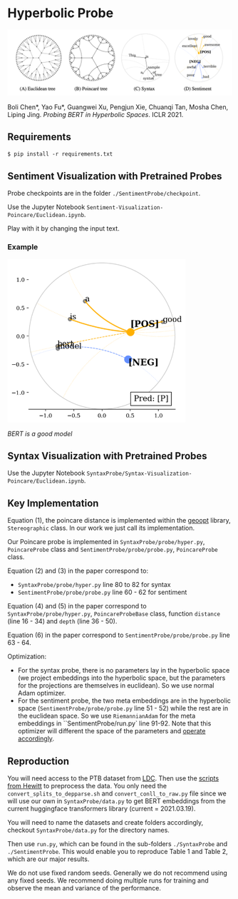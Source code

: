 # Hyperbolic Probe
<p align="left">
  <img src="readme-asset/title.png" width="800" title="title" alt="title">
</p>

Boli Chen\*, Yao Fu\*, Guangwei Xu, Pengjun Xie, Chuanqi Tan, Mosha Chen, Liping Jing. _Probing BERT in Hyperbolic Spaces_. ICLR 2021. 

## Requirements

    $ pip install -r requirements.txt

## Sentiment Visualization with Pretrained Probes

Probe checkpoints are in the folder `./SentimentProbe/checkpoint`.

Use the Jupyter Notebook `Sentiment-Visualization-Poincare/Euclidean.ipynb`.

Play with it by changing the input text.

### Example

<p align="left">
  <img src="readme-asset/header.png" width="400" title="hover text" alt="BERT is a good model">
</p>

_BERT is a good model_

## Syntax Visualization with Pretrained Probes

Use the Jupyter Notebook `SyntaxProbe/Syntax-Visualization-Poincare/Euclidean.ipynb`.

## Key Implementation 
Equation (1), the poincare distance is implemented within the [geoopt](https://github.com/geoopt/geoopt) library, `Stereographic` class. In our work we just call its implementation. 

Our Poincare probe is implemented in `SyntaxProbe/probe/hyper.py`, `PoincareProbe` class and `SentimentProbe/probe/probe.py`, `PoincareProbe` class. 

Equation (2) and (3) in the paper correspond to:
* `SyntaxProbe/probe/hyper.py` line 80 to 82 for syntax
* `SentimentProbe/probe/probe.py` line 60 - 62 for sentiment

Equation (4) and (5) in the paper correspond to `SyntaxProbe/probe/hyper.py`, `PoincareProbeBase` class, function `distance` (line 16 - 34) and `depth` (line 36 - 50). 

Equation (6) in the paper correspond to `SentimentProbe/probe/probe.py` line 63 - 64. 

Optimization:
* For the syntax probe, there is no parameters lay in the hyperbolic space (we project embeddings into the hyperbolic space, but the parameters for the projections are themselves in euclidean). So we use normal Adam optimizer.
* For the sentiment probe, the two meta embeddings are in the hyperbolic space (`SentimentProbe/probe/probe.py` line 51 - 52) while the rest are in the euclidean space. So we use `RiemannianAdam` for the meta embeddings in ``SentimentProbe/run.py` line 91-92. Note that this optimizer will different the space of the parameters and [operate accordingly](https://github.com/geoopt/geoopt/blob/master/geoopt/optim/radam.py). 

## Reproduction

You will need access to the PTB dataset from [LDC](https://catalog.ldc.upenn.edu/LDC99T42).
Then use the [scripts from Hewitt](https://github.com/john-hewitt/structural-probes/tree/master/scripts) to preprocess the data. You only need the `convert_splits_to_depparse.sh` and `convert_conll_to_raw.py` file since we will use our own in `SyntaxProbe/data.py` to get BERT embeddings from the current huggingface transformers library (current = 2021.03.19). 

You will need to name the datasets and create folders accordingly, checkout `SyntaxProbe/data.py` for the directory names. 

Then use `run.py`, which can be found in the sub-folders `./SyntaxProbe` and `./SentimentProbe`. This would enable you to reproduce Table 1 and Table 2, which are our major results. 

We do not use fixed random seeds. Generally we do not recommend using any fixed seeds. We recommend doing multiple runs for training and observe the mean and variance of the performance. 
